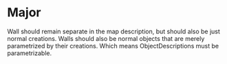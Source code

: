# Major

Wall should remain separate in the map description, but should also be just normal creations. Walls should also be normal objects that are merely parametrized by their creations. Which means ObjectDescriptions must be parametrizable.
